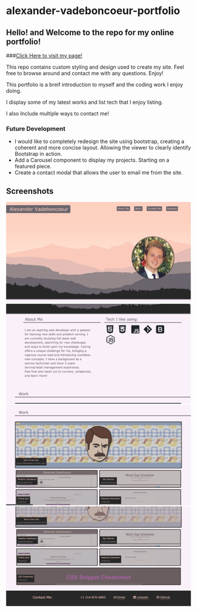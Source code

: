 # alexander-vadeboncoeur-portfolio

## Hello! and Welcome to the repo for my online portfolio!

  ###[Click Here to visit my page!](https://alexva397.github.io/alexander-vadeboncoeur-portfolio/#)

This repo contains custom styling and design used to create my site. Feel free to browse around and contact me with any questions. Enjoy!

This portfolio is a breif introduction to myself and the coding work I enjoy doing. 

I display some of my latest works and list tech that I enjoy listing.

I also Include multiple ways to contact me!


### Future Development
  - I would like to completely redesign the site using bootstrap, creating a coherent and more concise layout. Allowing the viewer to clearly identify Bootstrap in action.
  - Add a Carousel component to display my projects. Starting on a featured piece.
  - Create a contact modal that allows the user to email me from the site.



## Screenshots
![Screenshot1](assets/images/screenshot1.png)
![Screenshot2](assets/images/screenshot2.png)
![Screenshot3](assets/images/screenshot3.png)
![Screenshot4](assets/images/screenshot4.png)
